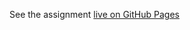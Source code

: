See the assignment [live on GitHub Pages](https://be-hacking-hyf.github.io/html-css-github/week-3-project)

